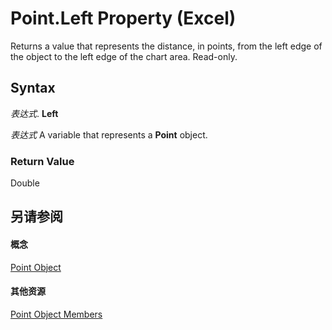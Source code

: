
# Point.Left Property (Excel)

Returns a value that represents the distance, in points, from the left edge of the object to the left edge of the chart area. Read-only.


## Syntax

 _表达式_. **Left**

 _表达式_ A variable that represents a **Point** object.


### Return Value

Double


## 另请参阅


#### 概念


[Point Object](48ed9aec-2d29-ec4d-8e55-fca13982c358.md)
#### 其他资源


[Point Object Members](http://msdn.microsoft.com/library/a533258d-fc3b-9fe1-2a77-a55ecbe7bd7a%28Office.15%29.aspx)
